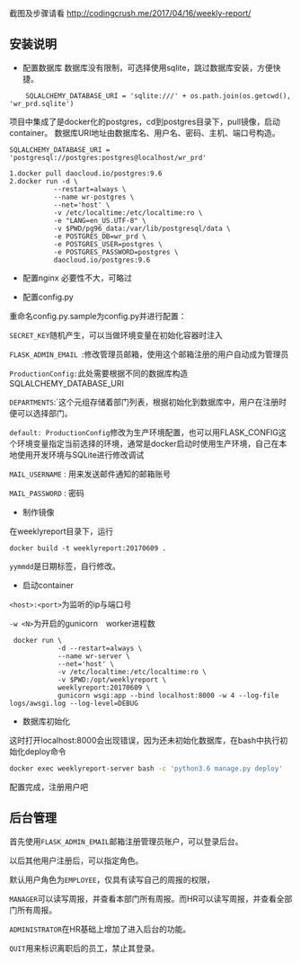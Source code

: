 截图及步骤请看
http://codingcrush.me/2017/04/16/weekly-report/

## 安装说明
+ 配置数据库
数据库没有限制，可选择使用sqlite，跳过数据库安装，方便快捷。
```
    SQLALCHEMY_DATABASE_URI = 'sqlite:///' + os.path.join(os.getcwd(), 'wr_prd.sqlite')
```

项目中集成了是docker化的postgres，cd到postgres目录下，pull镜像，启动container。
数据库URI地址由数据库名、用户名、密码、主机、端口号构造。
```
SQLALCHEMY_DATABASE_URI = 'postgresql://postgres:postgres@localhost/wr_prd'
```

```docker
1.docker pull daocloud.io/postgres:9.6
2.docker run -d \
           --restart=always \
           --name wr-postgres \
           --net='host' \
           -v /etc/localtime:/etc/localtime:ro \
           -e "LANG=en_US.UTF-8" \
           -v $PWD/pg96_data:/var/lib/postgresql/data \
           -e POSTGRES_DB=wr_prd \
           -e POSTGRES_USER=postgres \
           -e POSTGRES_PASSWORD=postgres \
           daocloud.io/postgres:9.6
```

+  配置nginx
   必要性不大，可略过
   
+  配置config.py

重命名config.py.sample为config.py并进行配置：

`SECRET_KEY`随机产生，可以当做环境变量在初始化容器时注入

`FLASK_ADMIN_EMAIL `:修改管理员邮箱，使用这个邮箱注册的用户自动成为管理员

`ProductionConfig:`此处需要根据不同的数据库构造SQLALCHEMY_DATABASE_URI

`DEPARTMENTS`:`这个元组存储着部门列表，根据初始化到数据库中，用户在注册时便可以选择部门。

`default: ProductionConfig`修改为生产环境配置，也可以用FLASK_CONFIG这个环境变量指定当前选择的环境，通常是docker启动时使用生产环境，自己在本地使用开发环境与SQLite进行修改调试

`MAIL_USERNAME` : 用来发送邮件通知的邮箱账号

`MAIL_PASSWORD` : 密码

+ 制作镜像

在weeklyreport目录下，运行
```docker
docker build -t weeklyreport:20170609 .
```
`yymmdd`是日期标签，自行修改。

+ 启动container

 `<host>:<port>`为监听的ip与端口号
 
 `-w <N>`为开启的gunicorn　worker进程数

```docker
 docker run \
            -d --restart=always \
            --name wr-server \
            --net='host' \
            -v /etc/localtime:/etc/localtime:ro \
            -v $PWD:/opt/weeklyreport \
            weeklyreport:20170609 \
            gunicorn wsgi:app --bind localhost:8000 -w 4 --log-file logs/awsgi.log --log-level=DEBUG

```

+ 数据库初始化

这时打开localhost:8000会出现错误，因为还未初始化数据库，在bash中执行初始化deploy命令
```bash
docker exec weeklyreport-server bash -c 'python3.6 manage.py deploy'
```

配置完成，注册用户吧

## 后台管理

首先使用`FLASK_ADMIN_EMAIL`邮箱注册管理员账户，可以登录后台。

以后其他用户注册后，可以指定角色。

默认用户角色为`EMPLOYEE`，仅具有读写自己的周报的权限，

`MANAGER`可以读写周报，并查看本部门所有周报。而HR可以读写周报，并查看全部门所有周报。

`ADMINISTRATOR`在HR基础上增加了进入后台的功能。

`QUIT`用来标识离职后的员工，禁止其登录。
